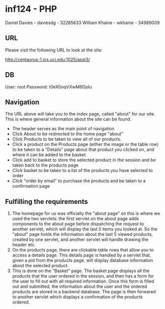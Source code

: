 # inf124 - PHP

Daniel Davies - daviesdg - 32285633
William Khaine - wkhaine - 34989009

## URL

Please visit the following URL to look at the site:

http://centaurus-1.ics.uci.edu:1025/asst3/

## DB

User: root
Password: t0eX0oqVXwM6GpIu

## Navigation

The URL above will take you to the index page, called "about" for our site. This is where general information about the site can be found.

- The header serves as the main point of navigation
- Click About to be redirected to the home page "about"
- Click Products to be taken to view all of our products.
- Click a product on the Products page (either the image or the table row) to be taken to a "Details" page about that product you clicked on, and where it can be added to the basket.
- Click add to basket to store the selected product in the session and be taken back to the products page
- Click basket to be taken to a list of the products you have selected to order
- Click "order by email" to purchase the products and be taken to a confirmation page

## Fulfilling the requirements

1. The homepage for us was officially the "about page" so this is where we used the two servlets: the first servlet on the about page adds components to the about page before dispatching the request to another servlet, which will display the last 5 items you looked at. So the "about" page holds the information about the last 5 viewed products, created by one servlet, and another servlet will handle drawing the header etc.
2. On the products page, there are clickable table rows that allow you to access a details page. This details page is handled by a servlet that, given a pid from the products page, will display database information about the selected product.
3. This is done on the "Basket" page. The basket page displays all the products that the user ordered in the session, and then has a form for the user to fill out with all required information. Once this form is filled out and submitted, the information about the user and the ordered products are stored in a backend database. The page is then forwared to another servlet which displays a confirmation of the products ordered.
